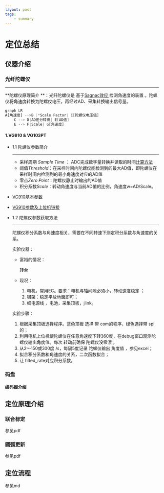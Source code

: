 ```yaml
---
layout: post
tags:
    - summary
---
```


# 定位总结 

## 仪器介绍

### 光纤陀螺仪 

---

**陀螺仪原理简介 **：光纤陀螺仪是 基于[Sagnac效应 ](https://baike.baidu.com/item/Sagnac%E6%95%88%E5%BA%94/10679850?fr=aladdin)检测角速度的装置 。陀螺仪将角速度转换为陀螺仪电压，再经过AD、采集转换输出信号量。

```rust
graph LR
A[角速度] -->B |*Scale Factor| C[陀螺仪电压值]
    C --> D|AD差分转换| E[AD值]
    E --> F|Scale| G[角速度]
```

#### 1.VG910 & VG103PT

* 1.1 陀螺仪参数简介

  ---

  * 采样周期 *Sample  Time* ： ADC完成数字量转换并读取的时间[计算方法 ](https://blog.csdn.net/black0591/article/details/103187450)
  * 阈值*Threshold*：在采样时间内陀螺仪能检测到的最大AD值，即陀螺仪在采样时间内检测到的最小角速度对应的AD值
  * 零点*Zero Point*：陀螺仪静止时输出的AD值
  * 积分系数*Scale*：转动角速度与当前AD值的比例，角速度w=AD/Scale。

* [VG910基本参数](https://b2b.bjx.com.cn/product-267301.html)

* [VG910参数及上位机链接](https://fizoptika.com/fiber-optic-gyro-documents/)



* 1.2 陀螺仪参数获取方法

  ---

  陀螺仪积分系数与角速度相关，需要在不同转速下测定积分系数与角速度的关系。

  实验仪器： 

  * 富裕的情况：

    转台

  * 现况：

    1. 电机，常用EC。要求：电机与轴间隙必须小，转动速度稳定 ；
    2. 铝架：稳定平放地面即可；
    3. 细电源线 ，电池，采集顶板，jlink。 

  

  

  实验步骤：

  1. 根据采集顶板选择程序。蓝色顶板  选择 带 com的程序，绿色选择带 spi的；
  2. 利用电机上位机使陀螺仪在任意角速度下转360度，在debug窗口观测陀螺仪输出角度值。每次 转动前确保 陀螺仪没零漂；
  3. 从2～150或300度 /s，每隔5度记录 陀螺仪输出 角度值 ，参见excel；
  4. 拟合积分系数和角速度的关系，二次函数拟合；
  5. 让 filted_rate对应积分系数。



### 码盘

#### 编码器介绍



## 定位原理介绍

### 联合标定

参见pdf

### 圆弧更新

参见pdf



## 定位流程

参见md
